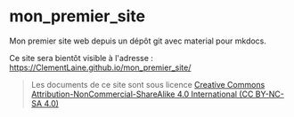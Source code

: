 # mon_premier_site
Mon premier site web depuis un dépôt git avec material pour mkdocs.

Ce site sera bientôt visible à l'adresse : https://ClementLaine.github.io/mon_premier_site/

> Les documents de ce site sont sous licence [Creative Commons Attribution-NonCommercial-ShareAlike 4.0 International (CC BY-NC-SA 4.0)](https://creativecommons.org/licenses/by-nc-sa/4.0/)
